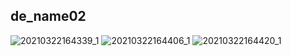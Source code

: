 ## de_name02

![20210322164339_1](https://user-images.githubusercontent.com/11770219/112486361-8ef62080-8d5a-11eb-8968-1a73d4d6bf19.jpg)
![20210322164406_1](https://user-images.githubusercontent.com/11770219/112486366-90274d80-8d5a-11eb-810d-ee9c6568e622.jpg)
![20210322164420_1](https://user-images.githubusercontent.com/11770219/112486369-90274d80-8d5a-11eb-924e-53d84a60a020.jpg)
